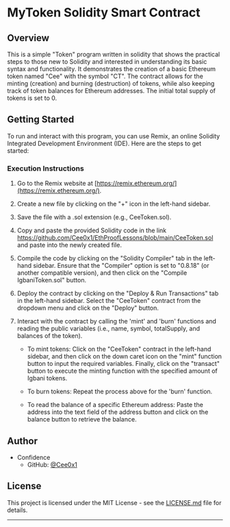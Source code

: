 # MyToken Solidity Smart Contract

## Overview

This is a simple "Token" program written in solidity that shows the practical steps to those new to Solidity and interested in understanding its basic syntax and functionality. It demonstrates the creation of a basic Ethereum token named "Cee" with the symbol "CT". The contract allows for the minting (creation) and burning (destruction) of tokens, while also keeping track of token balances for Ethereum addresses. The initial total supply of tokens is set to 0.

## Getting Started

To run and interact with this program, you can use Remix, an online Solidity Integrated Development Environment (IDE). Here are the steps to get started:

### Execution Instructions

1. Go to the Remix website at [https://remix.ethereum.org/](https://remix.ethereum.org/).

2. Create a new file by clicking on the "+" icon in the left-hand sidebar.

3. Save the file with a .sol extension (e.g., CeeToken.sol).

4. Copy and paste the provided Solidity code in the link https://github.com/Cee0x1/EthProofLessons/blob/main/CeeToken.sol and paste into the newly created file.

5. Compile the code by clicking on the "Solidity Compiler" tab in the left-hand sidebar. Ensure that the "Compiler" option is set to "0.8.18" (or another compatible version), and then click on the "Compile IgbaniToken.sol" button.

6. Deploy the contract by clicking on the "Deploy & Run Transactions" tab in the left-hand sidebar. Select the "CeeToken" contract from the dropdown menu and click on the "Deploy" button.

7. Interact with the contract by calling the 'mint' and 'burn' functions and reading the public variables (i.e., name, symbol, totalSupply, and balances of the token).

   - To mint tokens: Click on the "CeeToken" contract in the left-hand sidebar, and then click on the down caret icon on the "mint" function button to input the required variables. Finally, click on the "transact" button to execute the minting function with the specified amount of Igbani tokens.

   - To burn tokens: Repeat the process above for the 'burn' function.

   - To read the balance of a specific Ethereum address: Paste the address into the text field of the address button and click on the balance button to retrieve the balance.

## Author

- Confidence
  - GitHub: [@Cee0x1](https://github.com/Cee0x1)

## License

This project is licensed under the MIT License - see the [LICENSE.md](LICENSE.md) file for details.

---

